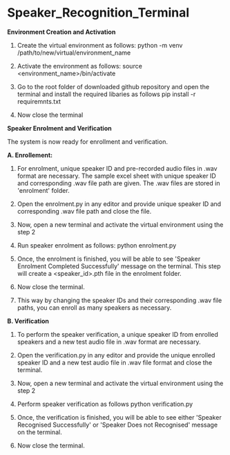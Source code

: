 # Speaker_Recognition_Terminal

**Environment Creation and Activation**
1. Create the virtual environment as follows: 
      python -m venv /path/to/new/virtual/environment_name
 
2. Activate the environment as follows:
      source <environment_name>/bin/activate
   
3. Go to the root folder of downloaded github repository and open the terminal and install the required libaries as follows
      pip install -r requiremnts.txt
 
4. Now close the terminal 

**Speaker Enrolment and Verification**

The system is now ready for enrollment and verification.

**A. Enrollement:**

  1. For enrolment, unique speaker ID and pre-recorded audio files in .wav format are necessary.
     The sample excel sheet with unique speaker ID and corresponding .wav file path are given. The
     .wav files are stored in 'enrolment' folder.
     
  3. Open the enrolment.py in any editor and provide unique speaker ID and corresponding .wav file path
     and close the file.
     
  4. Now, open a new terminal and activate the virtual environment using the step 2
  
  5. Run speaker enrolment as follows:
        python enrolment.py
     
  6. Once, the enrolment is finished, you will be able to see 'Speaker Enrolment Completed Successfully' message
     on the terminal. This step will create a <speaker_id>.pth file in the enrolment folder.
     
  7. Now close the terminal.
        
  8. This way by changing the speaker IDs and their corresponding .wav file paths, you can enroll as many speakers as necessary.
        
**B. Verification**

  1. To perform the speaker verification, a unique speaker ID from enrolled speakers and a new test audio file in .wav format are necessary.
  
  2. Open the verification.py in any editor and provide the unique enrolled speaker ID and a new test audio file in .wav file format and close
     the terminal.
  
  3. Now, open a new terminal and activate the virtual environment using the step 2

  4. Perform speaker verification as follows 
       python verification.py
  
  5. Once, the verification is finished, you will be able to see either 'Speaker Recognised Successfully' or 'Speaker Does not Recognised' message
     on the terminal.
  
  6. Now close the terminal.
